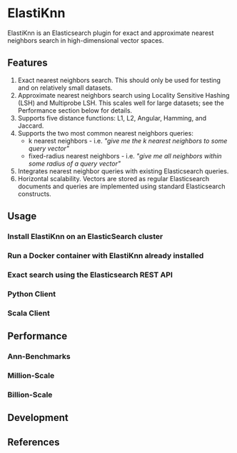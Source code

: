 # ElastiKnn

ElastiKnn is an Elasticsearch plugin for exact and approximate nearest neighbors search in high-dimensional vector spaces.

## Features

1. Exact nearest neighbors search. This should only be used for testing and on relatively small datasets.
2. Approximate nearest neighbors search using Locality Sensitive Hashing (LSH) and Multiprobe LSH. This scales well for large datasets; see the Performance section below for details.
3. Supports five distance functions: L1, L2, Angular, Hamming, and Jaccard.
4. Supports the two most common nearest neighbors queries: 
	- k nearest neighbors - i.e. _"give me the k nearest neighbors to some query vector"_
	- fixed-radius nearest neighbors - i.e. _"give me all neighbors within some radius of a query vector"_
4. Integrates nearest neighbor queries with existing Elasticsearch queries.
5. Horizontal scalability. Vectors are stored as regular Elasticsearch documents and queries are implemented using standard Elasticsearch constructs.

## Usage

### Install ElastiKnn on an ElasticSearch cluster

### Run a Docker container with ElastiKnn already installed

### Exact search using the Elasticsearch REST API

### Python Client

### Scala Client

## Performance

### Ann-Benchmarks

### Million-Scale

### Billion-Scale

## Development

## References
